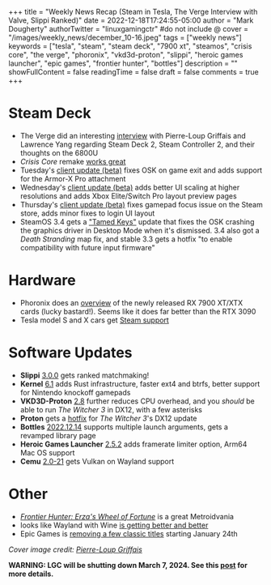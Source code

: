 +++
title = "Weekly News Recap (Steam in Tesla, The Verge Interview with Valve, Slippi Ranked)"
date = 2022-12-18T17:24:55-05:00
author = "Mark Dougherty"
authorTwitter = "linuxgamingctr" #do not include @
cover = "/images/weekly_news/december_10-16.jpeg"
tags = ["weekly news"]
keywords = ["tesla", "steam", "steam deck", "7900 xt", "steamos", "crisis core", "the verge", "phoronix", "vkd3d-proton", "slippi", "heroic games launcher", "epic games", "frontier hunter", "bottles"]
description = ""
showFullContent = false
readingTime = false
draft = false
comments = true
+++
# Steam Deck
- The Verge did an interesting [interview](https://linuxgamingcentral.com/posts/valve-doesnt-consider-6800u-handhelds-as-competition/) with Pierre-Loup Griffais and Lawrence Yang regarding Steam Deck 2, Steam Controller 2, and their thoughts on the 6800U
- *Crisis Core* remake [works great](https://linuxgamingcentral.com/posts/crisis-core-remake-on-deck-report/)
- Tuesday's [client update (beta)](https://linuxgamingcentral.com/posts/steam-deck-client-beta-12-12-2022/) fixes OSK on game exit and adds support for the Armor-X Pro attachment
- Wednesday's [client update (beta)](https://linuxgamingcentral.com/posts/steam-deck-client-beta-12-13-2022/) adds better UI scaling at higher resolutions and adds Xbox Elite/Switch Pro layout preview pages
- Thursday's [client update (beta)](https://linuxgamingcentral.com/posts/steam-deck-client-beta-12-14-2022/) fixes gamepad focus issue on the Steam store, adds minor fixes to login UI layout
- SteamOS 3.4 gets a ["Tamed Keys"](https://store.steampowered.com/news/app/1675200/view/5201125680683952817?l=english) update that fixes the OSK crashing the graphics driver in Desktop Mode when it's dismissed. 3.4 also got a *Death Stranding* map fix, and stable 3.3 gets a hotfix "to enable compatibility with future input firmware"

# Hardware
- Phoronix does an [overview](https://www.phoronix.com/review/rx7900xt-rx7900xtx-linux) of the newly released RX 7900 XT/XTX cards (lucky bastard!). Seems like it does far better than the RTX 3090
- Tesla model S and X cars get [Steam support](https://twitter.com/Tesla/status/1602789357156536321)

# Software Updates
- **Slippi** [3.0.0](https://linuxgamingcentral.com/posts/slippi-ranked-is-here/) gets ranked matchmaking!
- **Kernel** [6.1](https://linuxgamingcentral.com/posts/kernel-6.1-released/) adds Rust infrastructure, faster ext4 and btrfs, better support for Nintendo knockoff gamepads
- **VKD3D-Proton** [2.8](https://linuxgamingcentral.com/posts/vkd3d-proton-2.8/) further reduces CPU overhead, and you *should* be able to run *The Witcher 3* in DX12, with a few asterisks
- **Proton** gets a [hotfix](https://linuxgamingcentral.com/posts/steam-deck-client-beta-12-13-2022/) for *The Witcher 3*'s DX12 update
- **Bottles** [2022.12.14](https://linuxgamingcentral.com/posts/bottles-2022.12.14/) supports multiple launch arguments, gets a revamped library page
- **Heroic Games Launcher** [2.5.2](https://linuxgamingcentral.com/posts/heroic-games-launcher-2.5.2/) adds framerate limiter option, Arm64 Mac OS support
- **Cemu** [2.0-21](https://linuxgamingcentral.com/posts/cemu-2.0-21/) gets Vulkan on Wayland support

# Other
- [*Frontier Hunter: Erza's Wheel of Fortune*](https://linuxgamingcentral.com/posts/frontier-hunter-review/) is a great Metroidvania
- looks like Wayland with Wine [is getting better and better](https://www.collabora.com/news-and-blog/news-and-events/wine-on-wayland-2022-updatye-more-games-more-apps-more-fun.html)
- Epic Games is [removing a few classic titles](https://www.gamingonlinux.com/2022/12/epic-games-are-killing-off-a-bunch-of-classics-like-unreal-tournament/) starting January 24th

*Cover image credit: [Pierre-Loup Griffais](https://twitter.com/Plagman2/status/1602826674957332480)*

**WARNING: LGC will be shutting down March 7, 2024. See this [post](https://linuxgamingcentral.com/posts/the-end-of-lgc/) for more details.**
